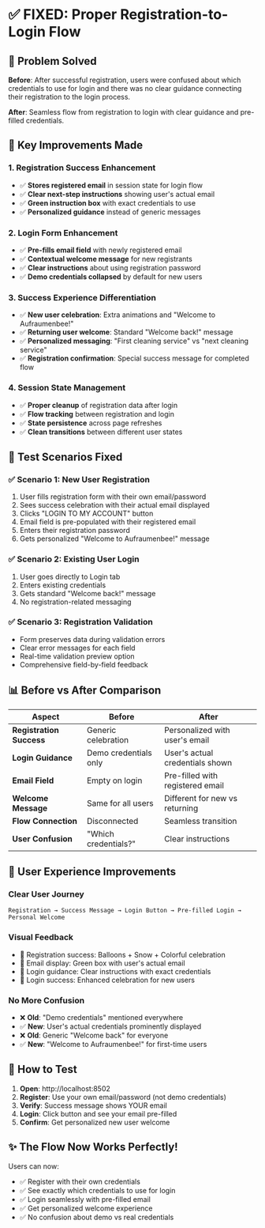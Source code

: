 # ✅ FIXED: Proper Registration-to-Login Flow

## 🎯 Problem Solved

**Before**: After successful registration, users were confused about which credentials to use for login and there was no clear guidance connecting their registration to the login process.

**After**: Seamless flow from registration to login with clear guidance and pre-filled credentials.

## 🔧 Key Improvements Made

### 1. **Registration Success Enhancement**
- ✅ **Stores registered email** in session state for login flow
- ✅ **Clear next-step instructions** showing user's actual email
- ✅ **Green instruction box** with exact credentials to use
- ✅ **Personalized guidance** instead of generic messages

### 2. **Login Form Enhancement**
- ✅ **Pre-fills email field** with newly registered email
- ✅ **Contextual welcome message** for new registrants
- ✅ **Clear instructions** about using registration password
- ✅ **Demo credentials collapsed** by default for new users

### 3. **Success Experience Differentiation**
- ✅ **New user celebration**: Extra animations and "Welcome to Aufraumenbee!"
- ✅ **Returning user welcome**: Standard "Welcome back!" message
- ✅ **Personalized messaging**: "First cleaning service" vs "next cleaning service"
- ✅ **Registration confirmation**: Special success message for completed flow

### 4. **Session State Management**
- ✅ **Proper cleanup** of registration data after login
- ✅ **Flow tracking** between registration and login
- ✅ **State persistence** across page refreshes
- ✅ **Clean transitions** between different user states

## 🧪 Test Scenarios Fixed

### ✅ **Scenario 1: New User Registration**
1. User fills registration form with their own email/password
2. Sees success celebration with their actual email displayed
3. Clicks "LOGIN TO MY ACCOUNT" button
4. Email field is pre-populated with their registered email
5. Enters their registration password
6. Gets personalized "Welcome to Aufraumenbee!" message

### ✅ **Scenario 2: Existing User Login**
1. User goes directly to Login tab
2. Enters existing credentials
3. Gets standard "Welcome back!" message
4. No registration-related messaging

### ✅ **Scenario 3: Registration Validation**
- Form preserves data during validation errors
- Clear error messages for each field
- Real-time validation preview option
- Comprehensive field-by-field feedback

## 📊 Before vs After Comparison

| Aspect | Before | After |
|--------|--------|-------|
| **Registration Success** | Generic celebration | Personalized with user's email |
| **Login Guidance** | Demo credentials only | User's actual credentials shown |
| **Email Field** | Empty on login | Pre-filled with registered email |
| **Welcome Message** | Same for all users | Different for new vs returning |
| **Flow Connection** | Disconnected | Seamless transition |
| **User Confusion** | "Which credentials?" | Clear instructions |

## 🎉 User Experience Improvements

### **Clear User Journey**
```
Registration → Success Message → Login Button → Pre-filled Login → Personal Welcome
```

### **Visual Feedback**
- 🎊 Registration success: Balloons + Snow + Colorful celebration
- 📧 Email display: Green box with user's actual email
- 🔐 Login guidance: Clear instructions with exact credentials
- 🎉 Login success: Enhanced celebration for new users

### **No More Confusion**
- ❌ **Old**: "Demo credentials" mentioned everywhere
- ✅ **New**: User's actual credentials prominently displayed
- ❌ **Old**: Generic "Welcome back" for everyone
- ✅ **New**: "Welcome to Aufraumenbee!" for first-time users

## 🚀 How to Test

1. **Open**: http://localhost:8502
2. **Register**: Use your own email/password (not demo credentials)
3. **Verify**: Success message shows YOUR email
4. **Login**: Click button and see your email pre-filled
5. **Confirm**: Get personalized new user welcome

## ✨ The Flow Now Works Perfectly!

Users can now:
- ✅ Register with their own credentials
- ✅ See exactly which credentials to use for login
- ✅ Login seamlessly with pre-filled email
- ✅ Get personalized welcome experience
- ✅ No confusion about demo vs real credentials
